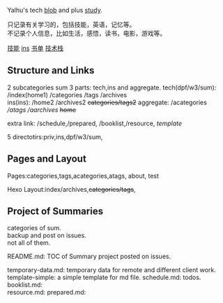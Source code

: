 <!-- ## yalhu's blob -->

Yalhu's tech [blob](https:yalhu.github.io) and plus [study](https://yalhu.github.io/home2).   

只记录有关学习的，包括技能，英语，记忆等。     
不记录个人信息，比如生活，感悟，读书，电影，游戏等。    

[技能](/)  [ins](/ins)
[书单](/booklist)    [技术栈](/resource) 

## Structure and Links
2 subcategories sum 3 parts: tech,ins and aggregate.
tech(dpf/w3/sum): /index(home1)   /categories   /tags   /archives   
ins(ins): /home2   /archives2     ~~categories/tags2~~
aggregate: /acategories   */atags*   */aarchives*   ~~home~~   

extra link: /schedule,/prepared, /booklist,/resource,  *template*

5 directotirs:priv,ins,dpf/w3/sum,     

## Pages and Layout
Pages:categories,tags,acategories,atags, about, test

Hexo Layout:index/archives,~~categories/tags~~, 

## Project of Summaries
categories of sum.    
backup and post on issues.   
not all of them.    


README.md: TOC of Summary project posted on issues.   

temporary-data.md: temporary data for remote and different client work.  
template-simple: a simple template for md file.
schedule.md: todos.  
booklist.md:   
resource.md: 
prepared.md:     
